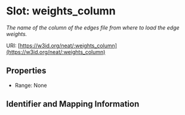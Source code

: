 # Slot: weights_column
_The name of the column of the edges file from where to load the edge weights._


URI: [https://w3id.org/neat/:weights_column](https://w3id.org/neat/:weights_column)



<!-- no inheritance hierarchy -->


## Properties

 * Range: None



## Identifier and Mapping Information





